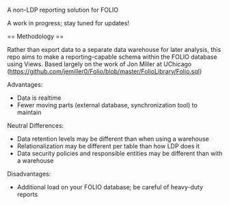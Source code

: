 A non-LDP reporting solution for FOLIO

A work in progress; stay tuned for updates!

== Methodology ==

Rather than export data to a separate data warehouse for later analysis, this repo aims to make a reporting-capable schema within the FOLIO database using Views.  Based largely on the work of Jon Miller at UChicago (https://github.com/jemiller0/Folio/blob/master/FolioLibrary/Folio.sql)

Advantages:
 - Data is realtime
 - Fewer moving parts (external database, synchronization tool) to maintain

Neutral Differences:
 - Data retention levels may be different than when using a warehouse
 - Relationalization may be different per table than how LDP does it
 - Data security policies and responsible entities may be different than with a warehouse

Disadvantages:
 - Additional load on your FOLIO database; be careful of heavy-duty reports

